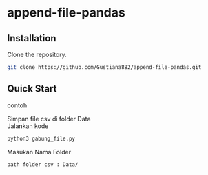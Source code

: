 # append-file-pandas

## Installation


Clone the repository.

```bash
git clone https://github.com/Gustiana882/append-file-pandas.git
``` 


## Quick Start

contoh

Simpan file csv di folder Data
<br/>
Jalankan kode

```bash
python3 gabung_file.py
```

Masukan Nama Folder
```bash
path folder csv : Data/
```
